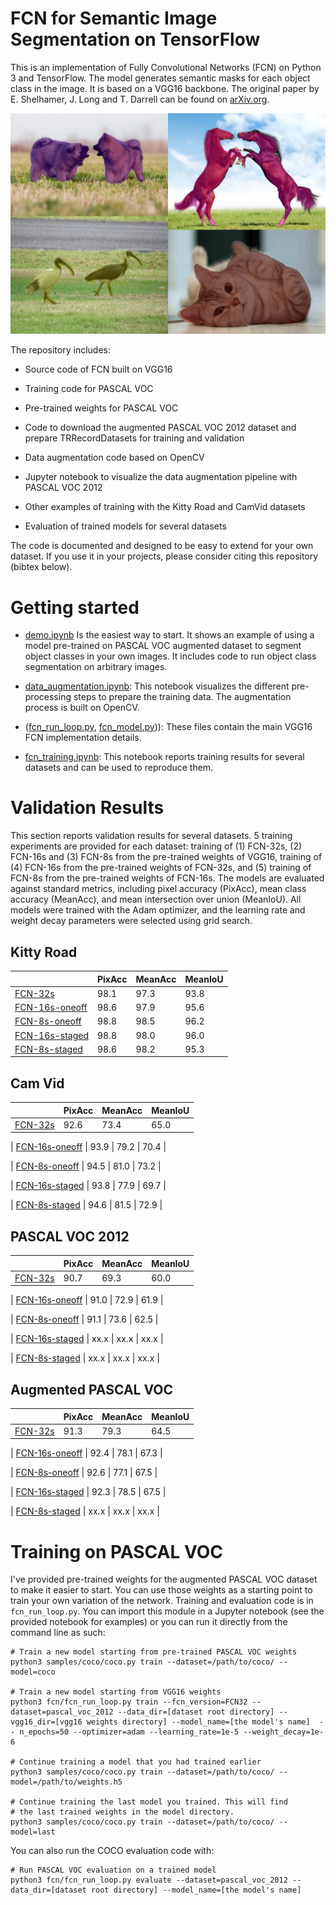 # FCN for Semantic Image Segmentation on TensorFlow

 

This is an implementation of Fully Convolutional Networks (FCN) on Python 3 and TensorFlow. The model generates semantic masks for each object class in the image. It is based on a VGG16 backbone. The original paper by E. Shelhamer, J. Long and T. Darrell can be found on [arXiv.org](https://arxiv.org/abs/1605.06211).

 

![Semantic Segmentation Sample](assets/sample1.png)

 

The repository includes:

* Source code of FCN built on VGG16

* Training code for PASCAL VOC

* Pre-trained weights for PASCAL VOC

* Code to download the augmented PASCAL VOC 2012 dataset and prepare TRRecordDatasets for training and validation

* Data augmentation code based on OpenCV

* Jupyter notebook to visualize the data augmentation pipeline with PASCAL VOC 2012

* Other examples of training with the Kitty Road and CamVid datasets

* Evaluation of trained models for several datasets

 

The code is documented and designed to be easy to extend for your own dataset. If you use it in your projects, please consider citing this repository (bibtex below).

 

# Getting started

 

* [demo.ipynb](samples/demo.ipynb) Is the easiest way to start. It shows an example of using a model pre-trained on PASCAL VOC augmented dataset to segment object classes in your own images. It includes code to run object class segmentation on arbitrary images.

 

* [data_augmentation.ipynb](fcn/data_augmentation.ipynb): This notebook visualizes the different pre-processing steps to prepare the training data. The augmentation process is built on OpenCV.

 

* ([fcn_run_loop.py](fcn/fcn_run_loop.py), [fcn_model.py](fcn/fcn_model.py))): These files contain the main VGG16 FCN implementation details.

 

* [fcn_training.ipynb](fcn/fcn_training.ipynb): This notebook reports training results for several datasets and can be used to reproduce them.

 

# Validation Results

 

This section reports validation results for several datasets. 5 training experiments are provided for each dataset: training of (1) FCN-32s, (2) FCN-16s and (3) FCN-8s from the pre-trained weights of VGG16, training of (4) FCN-16s from the pre-trained weights of FCN-32s, and (5) training of FCN-8s from the pre-trained weights of FCN-16s. The models are evaluated against standard metrics, including pixel accuracy (PixAcc), mean class accuracy (MeanAcc), and mean intersection over union (MeanIoU). All models were trained with the Adam optimizer, and the learning rate and weight decay parameters were selected using grid search.

 

## Kitty Road

 

|                                                                | PixAcc      | MeanAcc     | MeanIoU     |
|----------------------------------------------------------------|-------------|-------------|-------------|
| [FCN-32s](results/kitty_road_fcn32s.jpg)                       | 98.1        | 97.3        | 93.8        |
| [FCN-16s-oneoff](results/kitty_road_fcn16s_oneoff.jpg)         | 98.6        | 97.9        | 95.6        |
| [FCN-8s-oneoff](results/kitty_road_fcn8s_oneoff.jpg)                           | 98.8        | 98.5       | 96.2       |
| [FCN-16s-staged](results/kitty_road_fcn8s_staged.jpg)                           | 98.8        | 98.0       | 96.0       |
| [FCN-8s-staged](results/kitty_road_fcn8s_staged.jpg)                           | 98.6        | 98.2       | 95.3       |

 

## Cam Vid

 

|                                                                | PixAcc   | MeanAcc     | MeanIoU     |
|----------------------------------------------------------------|-------------|-------------|-------------|
| [FCN-32s](results/cam_vid_fcn32s.jpg)                           | 92.6        | 73.4       | 65.0       |

| [FCN-16s-oneoff](results/cam_vid_fcn16s_oneoff.jpg)                           | 93.9        | 79.2       | 70.4       |

| [FCN-8s-oneoff](results/cam_vid_fcn8s_oneoff.jpg)                           | 94.5        | 81.0       | 73.2       |

| [FCN-16s-staged](results/cam_vid_fcn8s_staged.jpg)                           | 93.8        | 77.9       | 69.7       |

| [FCN-8s-staged](results/cam_vid_fcn8s_staged.jpg)                           | 94.6        | 81.5       | 72.9       |

 

## PASCAL VOC 2012

 

|                                                                | PixAcc   | MeanAcc     | MeanIoU     |
|----------------------------------------------------------------|-------------|-------------|-------------|
| [FCN-32s](results/pascal_voc_2012_fcn32s.jpg)                           | 90.7        | 69.3       | 60.0       |

| [FCN-16s-oneoff](results/pascal_voc_2012_fcn16s_oneoff.jpg)                           | 91.0        | 72.9       | 61.9       |

| [FCN-8s-oneoff](results/pascal_voc_2012_fcn8s_oneoff.jpg)                           | 91.1        | 73.6       | 62.5       |

| [FCN-16s-staged](results/pascal_voc_2012_fcn8s_staged.jpg)                           | xx.x        | xx.x       | xx.x       |

| [FCN-8s-staged](results/pascal_voc_2012_fcn8s_staged.jpg)                           | xx.x        | xx.x       | xx.x       |

 

## Augmented PASCAL VOC

 

|                                                                | PixAcc   | MeanAcc     | MeanIoU     |
|----------------------------------------------------------------|-------------|-------------|-------------|
| [FCN-32s](results/pascal_plus_fcn32s.jpg)                           | 91.3        | 79.3       | 64.5       |

| [FCN-16s-oneoff](results/pascal_plus_fcn16s_oneoff.jpg)                           | 92.4        | 78.1       | 67.3       |

| [FCN-8s-oneoff](results/pascal_plus_fcn8s_oneoff.jpg)                           | 92.6        | 77.1       | 67.5       |

| [FCN-16s-staged](results/pascal_plus_fcn8s_staged.jpg)                           | 92.3        | 78.5       | 67.5       |

| [FCN-8s-staged](results/pascal_plus_fcn8s_staged.jpg)                           | xx.x        | xx.x       | xx.x       |

 

 

 

# Training on PASCAL VOC
I've provided pre-trained weights for the augmented PASCAL VOC dataset to make it easier to start. You can
use those weights as a starting point to train your own variation of the network.
Training and evaluation code is in `fcn_run_loop.py`. You can import this
module in a Jupyter notebook (see the provided notebook for examples) or you
can run it directly from the command line as such:

```
# Train a new model starting from pre-trained PASCAL VOC weights
python3 samples/coco/coco.py train --dataset=/path/to/coco/ --model=coco

# Train a new model starting from VGG16 weights
python3 fcn/fcn_run_loop.py train --fcn_version=FCN32 --dataset=pascal_voc_2012 --data_dir=[dataset root directory] --vgg16_dir=[vgg16 weights directory] --model_name=[the model's name]  -- n_epochs=50 --optimizer=adam --learning_rate=1e-5 --weight_decay=1e-6

# Continue training a model that you had trained earlier
python3 samples/coco/coco.py train --dataset=/path/to/coco/ --model=/path/to/weights.h5

# Continue training the last model you trained. This will find
# the last trained weights in the model directory.
python3 samples/coco/coco.py train --dataset=/path/to/coco/ --model=last
```

You can also run the COCO evaluation code with:
```
# Run PASCAL VOC evaluation on a trained model
python3 fcn/fcn_run_loop.py evaluate --dataset=pascal_voc_2012 --data_dir=[dataset root directory] --model_name=[the model's name]
```
